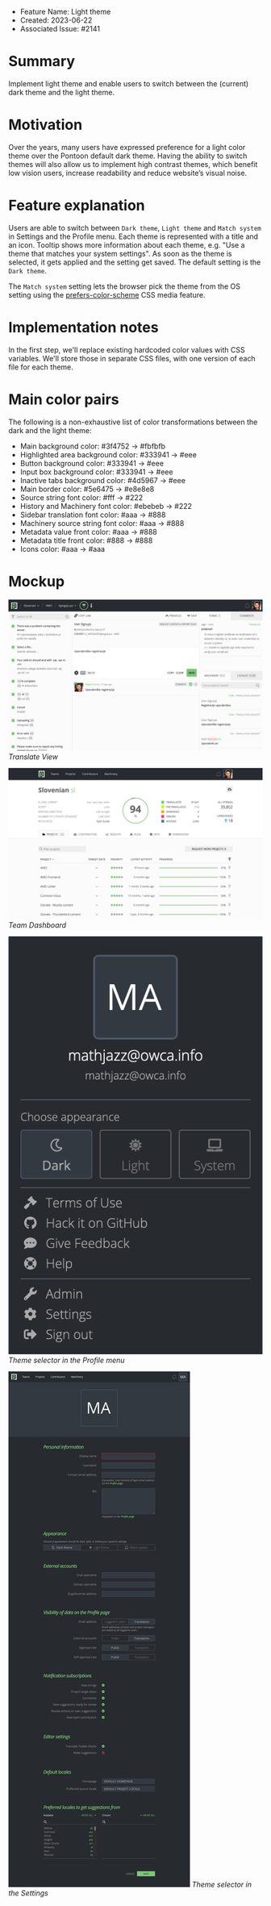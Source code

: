 - Feature Name: Light theme
- Created: 2023-06-22
- Associated Issue: #2141

# Summary

Implement light theme and enable users to switch between the (current) dark theme and the light theme.

# Motivation

Over the years, many users have expressed preference for a light color theme over the Pontoon default dark theme. Having the ability to switch themes will also allow us to implement high contrast themes, which benefit low vision users, increase readability and reduce website’s visual noise.

# Feature explanation

Users are able to switch between `Dark theme`, `Light theme` and `Match system` in Settings and the Profile menu. Each theme is represented with a title and an icon. Tooltip shows more information about each theme, e.g. "Use a theme that matches your system settings". As soon as the theme is selected, it gets applied and the setting get saved. The default setting is the `Dark theme`.

The `Match system` setting lets the browser pick the theme from the OS setting using the [prefers-color-scheme](https://developer.mozilla.org/en-US/docs/Web/CSS/@media/prefers-color-scheme) CSS media feature.

# Implementation notes

In the first step, we'll replace existing hardcoded color values with CSS variables. We'll store those in separate CSS files, with one version of each file for each theme.

# Main color pairs

The following is a non-exhaustive list of color transformations between the dark and the light theme:

* Main background color: #3f4752 -> #fbfbfb
* Highlighted area background color: #333941 -> #eee
* Button background color: #333941 -> #eee
* Input box background color: #333941 -> #eee
* Inactive tabs background color: #4d5967 -> #eee
* Main border color: #5e6475 -> #e8e8e8
* Source string font color: #fff -> #222
* History and Machinery font color: #ebebeb -> #222
* Sidebar translation font color: #aaa -> #888
* Machinery source string font color: #aaa -> #888
* Metadata value front color: #aaa -> #888
* Metadata title front color: #888 -> #888
* Icons color: #aaa -> #aaa

# Mockup

![](0114/translate.png)
*Translate View*

![](0114/dashboard.png)
*Team Dashboard*

![](0114/theme-selector-profile.png)
*Theme selector in the Profile menu*

![](0114/theme-selector-settings.png)
*Theme selector in the Settings*
